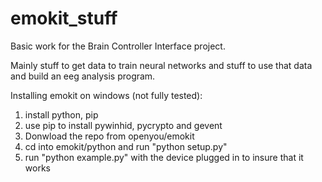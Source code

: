 # emokit_stuff
Basic work for the Brain Controller Interface project.

Mainly stuff to get data to train neural networks and stuff to use that data and build an eeg analysis program.

Installing emokit on windows (not fully tested):

  1. install python, pip
  2. use pip to install pywinhid, pycrypto and gevent 
  3. Donwload the repo from openyou/emokit
  4. cd into emokit/python and run "python setup.py"
  5. run "python example.py" with the device plugged in to insure that it works 
